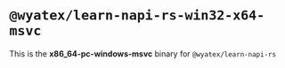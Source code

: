 # `@wyatex/learn-napi-rs-win32-x64-msvc`

This is the **x86_64-pc-windows-msvc** binary for `@wyatex/learn-napi-rs`
